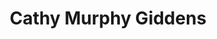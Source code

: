 ---
title: Cathy Murphy Giddens
redirect_from:
  - /people/cathy-murphy
  - /people/cathy-t-murphy
  - /people/cathy-giddens-murphy
other_names:
  - Cathy Murphy
  - Cathy T. Murphy
  - Cathy Giddens Murphy
layout: people
image: 
image_credit: 
image_alt: 
image_caption: 
details:
  Website: 
  Facebook:
  Twitter: 
  Instagram: 
  LinkedIn: 
---